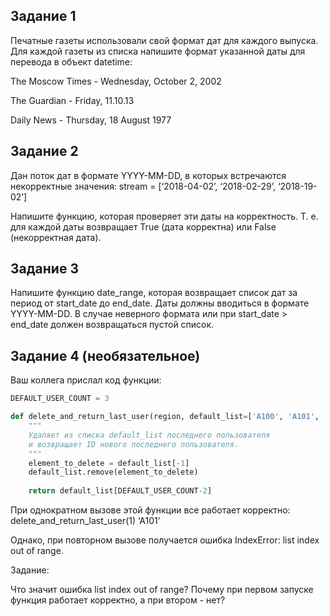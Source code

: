 ## Задание 1

Печатные газеты использовали свой формат дат для каждого выпуска. Для каждой газеты из списка напишите формат указанной даты для перевода в объект datetime:

The Moscow Times - Wednesday, October 2, 2002

The Guardian - Friday, 11.10.13

Daily News - Thursday, 18 August 1977

## Задание 2

Дан поток дат в формате YYYY-MM-DD, в которых встречаются некорректные значения:
stream = [‘2018-04-02’, ‘2018-02-29’, ‘2018-19-02’]

Напишите функцию, которая проверяет эти даты на корректность. Т. е. для каждой даты возвращает True (дата корректна) или False (некорректная дата).

## Задание 3

Напишите функцию date_range, которая возвращает список дат за период от start_date до end_date. Даты должны вводиться в формате YYYY-MM-DD. В случае неверного формата или при start_date > end_date должен возвращаться пустой список.

## Задание 4 (необязательное)
Ваш коллега прислал код функции:

```python
DEFAULT_USER_COUNT = 3

def delete_and_return_last_user(region, default_list=['A100', 'A101', 'A102']):
    """
    Удаляет из списка default_list последнего пользователя
    и возвращает ID нового последнего пользователя.
    """
    element_to_delete = default_list[-1]
    default_list.remove(element_to_delete)
    
    return default_list[DEFAULT_USER_COUNT-2]
```


При однократном вызове этой функции все работает корректно:
delete_and_return_last_user(1)
‘A101’

Однако, при повторном вызове получается ошибка IndexError: list index out of range.

Задание:

Что значит ошибка list index out of range?
Почему при первом запуске функция работает корректно, а при втором - нет?